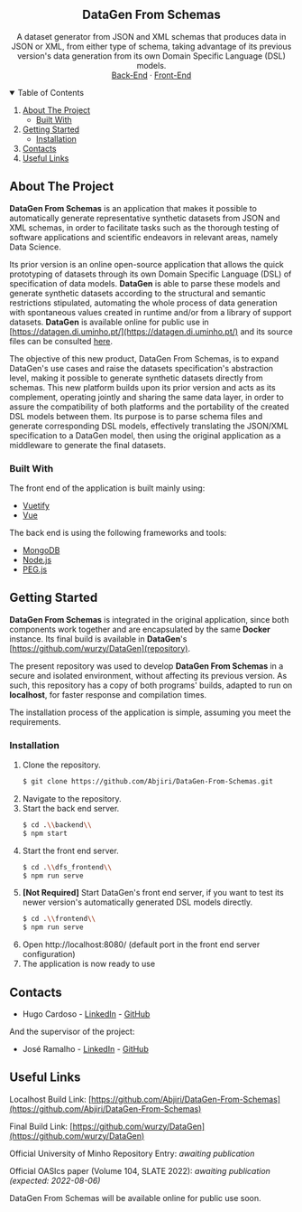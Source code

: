 <!--
*** Thanks for checking out the Best-README-Template. If you have a suggestion
*** that would make this better, please fork the repo and create a pull request
*** or simply open an issue with the tag "enhancement".
*** Thanks again! Now go create something AMAZING! :D
-->



<!-- PROJECT SHIELDS -->
<!--
*** I'm using markdown "reference style" links for readability.
*** Reference links are enclosed in brackets [ ] instead of parentheses ( ).
*** See the bottom of this document for the declaration of the reference variables
*** for contributors-url, forks-url, etc. This is an optional, concise syntax you may use.
*** https://www.markdownguide.org/basic-syntax/#reference-style-links
-->


<!-- PROJECT LOGO -->
<p align="center">

  <h2 align="center">DataGen From Schemas</h2>

  <p align="center">
    A dataset generator from JSON and XML schemas that produces data in JSON or XML, from either type of schema, taking advantage of its previous version's data generation from its own Domain Specific Language (DSL) models. 
    <br />
    <a href="https://github.com/wurzy/DataGen/tree/main/backend">Back-End</a>
    ·
    <a href="https://github.com/wurzy/DataGen/tree/main/dfs_frontend">Front-End</a>
  </p>
</p>



<!-- TABLE OF CONTENTS -->
<details open="open">
  <summary>Table of Contents</summary>
  <ol>
    <li>
      <a href="#about-the-project">About The Project</a>
      <ul>
        <li><a href="#built-with">Built With</a></li>
      </ul>
    </li>
    <li>
      <a href="#getting-started">Getting Started</a>
      <ul>
        <li><a href="#installation">Installation</a></li>
      </ul>
    </li>
    <li><a href="#contact">Contacts</a></li>
    <li><a href="#contact">Useful Links</a></li>
  </ol>
</details>



<!-- ABOUT THE PROJECT -->
## About The Project

**DataGen From Schemas** is an application that makes it possible to automatically generate representative synthetic datasets from JSON and XML schemas, in order to facilitate tasks such as the thorough testing of software applications and scientific endeavors in relevant areas, namely Data Science.

Its prior version is an online open-source application that allows the quick prototyping of datasets through its own Domain Specific Language (DSL) of specification of data models. **DataGen** is able to parse these models and generate synthetic datasets according to the structural and semantic restrictions stipulated, automating the whole process of data generation with spontaneous values created in runtime and/or from a library of support datasets. **DataGen** is available online for public use in [https://datagen.di.uminho.pt/](https://datagen.di.uminho.pt/) and its source files can be consulted [here](https://github.com/wurzy/DataGen).

The objective of this new product, DataGen From Schemas, is to expand DataGen's use cases and raise the datasets specification's abstraction level, making it possible to generate synthetic datasets directly from schemas. This new platform builds upon its prior version and acts as its complement, operating jointly and sharing the same data layer, in order to assure the compatibility of both platforms and the portability of the created DSL models between them. Its purpose is to parse schema files and generate corresponding DSL models, effectively translating the JSON/XML specification to a DataGen model, then using the original application as a middleware to generate the final datasets.

<!-- DataGen From Schemas is available online for public use, try it now: [https://datagen-from-schemas.di.uminho.pt/](https://github.com/wurzy/DataGen) -->

### Built With

The front end of the application is built mainly using:
* [Vuetify](https://vuetifyjs.com/)
* [Vue](https://vuejs.org/)

The back end is using the following frameworks and tools:
* [MongoDB](https://www.mongodb.com/)
* [Node.js](https://nodejs.org/en/)
* [PEG.js](https://pegjs.org/)



<!-- GETTING STARTED -->
## Getting Started

**DataGen From Schemas** is integrated in the original application, since both components work together and are encapsulated by the same **Docker** instance. Its final build is available in **DataGen**'s [https://github.com/wurzy/DataGen](repository).

The present repository was used to develop **DataGen From Schemas** in a secure and isolated environment, without affecting its previous version. As such, this repository has a copy of both programs' builds, adapted to run on **localhost**, for faster response and compilation times.

The installation process of the application is simple, assuming you meet the requirements.

### Installation

1. Clone the repository.
   ```sh
   $ git clone https://github.com/Abjiri/DataGen-From-Schemas.git
   ```
2. Navigate to the repository.
3. Start the back end server.
   ```sh
   $ cd .\\backend\\
   $ npm start
   ```
3. Start the front end server.
   ```sh
   $ cd .\\dfs_frontend\\
   $ npm run serve
   ```
3. **[Not Required]** Start DataGen's front end server, if you want to test its newer version's automatically generated DSL models directly.
   ```sh
   $ cd .\\frontend\\
   $ npm run serve
   ```
4. Open http://localhost:8080/ (default port in the front end server configuration)
5. The application is now ready to use



<!-- CONTACT -->
## Contacts

* Hugo Cardoso - [LinkedIn](https://www.linkedin.com/in/hugo-cardoso-b868a474/) - [GitHub](https://github.com/Abjiri)

And the supervisor of the project:

* José Ramalho - [LinkedIn](https://pt.linkedin.com/in/josé-carlos-ramalho-ab5535a) - [GitHub](https://github.com/jcramalho)

## Useful Links

Localhost Build Link: [https://github.com/Abjiri/DataGen-From-Schemas](https://github.com/Abjiri/DataGen-From-Schemas)

Final Build Link: [https://github.com/wurzy/DataGen](https://github.com/wurzy/DataGen)

Official University of Minho Repository Entry: *awaiting publication*<!-- [http://repositorium.sdum.uminho.pt/handle/1822/73506](http://repositorium.sdum.uminho.pt/handle/1822/73506) -->

Official OASIcs paper (Volume 104, SLATE 2022): *awaiting publication (expected: 2022-08-06)*<!-- [https://drops.dagstuhl.de/opus/volltexte/2021/14423/](https://drops.dagstuhl.de/opus/volltexte/2021/14423/) -->

DataGen From Schemas will be available online for public use soon.<!-- , try it now: [https://datagen.di.uminho.pt/](https://datagen.di.uminho.pt/) -->


<!-- MARKDOWN LINKS & IMAGES -->
<!-- https://www.markdownguide.org/basic-syntax/#reference-style-links -->
[contributors-shield]: https://img.shields.io/github/contributors/othneildrew/Best-README-Template.svg?style=for-the-badge
[contributors-url]: https://github.com/Abjiri/DataGen-From-Schemas/graphs/contributors
[forks-shield]: https://img.shields.io/github/forks/othneildrew/Best-README-Template.svg?style=for-the-badge
[forks-url]: https://github.com/Abjiri/DataGen-From-Schemas/network/members
[stars-shield]: https://img.shields.io/github/stars/othneildrew/Best-README-Template.svg?style=for-the-badge
[stars-url]: https://github.com/Abjiri/DataGen-From-Schemas/stargazers
[issues-shield]: https://img.shields.io/github/issues/othneildrew/Best-README-Template.svg?style=for-the-badge
[issues-url]: https://github.com/Abjiri/DataGen-From-Schemas/issues
